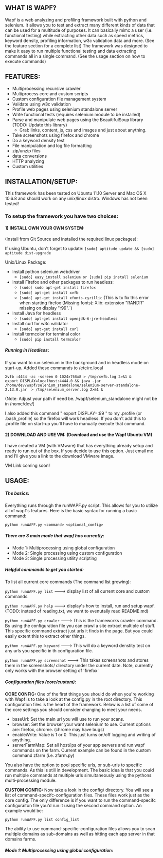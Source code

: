 
## WHAT IS WAPF?

Wapf is a web analyzing and profiling framework built with python and selenium. It allows you to test and extract many different kinds of data that can be used for a multitude of purposes. It can basically mimc a user (i.e. functional testing) while extracting other data such as speed metrics, keyword density, profiling information, w3c validation data and more. (See the feature section for a complete list) The framework was designed to make it easy to run multiple functional testing and data extracting commands all in a single command. (See the usage section on how to execute commands)
	

## FEATURES:
*	Multiprocessing recursive crawler
*	Multiprocess core and custom scripts
*	Custom configuration file management system
*	Validate using w3c validation
*	Profile web pages using selenium standalone server
*	Write functional tests (requires selenium module to be installed)
*	Parse and manipulate web pages using the BeauitifulSoup library (TODO: Update this library)
	*	Grab links, content, js, css and images and just about anything.
*	Take screenshots using firefox and chrome
*	Do a keyword density test
*	File manipulation and log file formatting
*	zip/unzip files
*	data conversions
*	HTTP analyzing
*	Custom utilities


## INSTALLATION/SETUP:
This framework has been tested on Ubuntu 11.10 Server and Mac OS X 10.6.8 and should work on any unix/linux distro. Windows has not been tested! 
	
### To setup the framework you have two choices:
#### 1) INSTALL OWN YOUR OWN SYSTEM: 
  (Install from Git Source and installed the required linux packages): 

  
If using Ubuntu, don't forget to update:
	``` [sudo] aptitude update && [sudo] aptitude dist-upgrade ```
	
Unix/Linux Package:
*	Install python selenium webdriver 
	*	``` [sudo] easy_install selenium or [sudo] pip install selenium ```
*	Install Firefox and other packages to run headless:
	*	``` [sudo] sudo apt-get install firefox ``` 
	*	``` [sudo] apt-get install xvfb ```
	*	``` [sudo] apt-get install xfonts-cyrillic ``` (This is to fix this error when starting firefox (Missing fonts): Xlib:  extension "RANDR" missing on display ":99".`)
*	Install Java for headless 
	*	``` [sudo] apt-get install openjdk-6-jre-headless ```
*	Install curl for w3c validator 
	*	```[sudo] apt-get install curl```
*	Install termcolor for terminal color
	*	```[sudo] pip install termcolor```
	
##### Running in Headless:
If you want to run selenium in the background and in headless mode on start-up. Added these commands to /etc/rc.local

    Xvfb :4444 -ac -screen 0 1024x768x8 > /tmp/xvfb.log 2>&1 &
    export DISPLAY=localhost:4444.0 && java -jar /home/dev/wapf/selenium_standalone/selenium-server-standalone-2.13.0.jar  > /tmp/selenium_server.log 2>&1 &
	
(Note: Adjust your path if need be. /wapf/selenium_standalone might not be in /home/dev/)
	
I also added this command " export DISPLAY=:99 " to my .profile (or .bash_profile) so the firefox will work headless. If you don't add this to .profile file on start-up you'll have to manually execute that command.
	


#### 2) DOWNLOAD AND USE VM: (Download and use the Wapf Ubuntu VM)
	
 I have created a VM (with VMware) that has everything already setup and ready to run out of the box. If you decide to use this option. Just email me and I'll give you a link to the download VMware image. 
 
 VM Link coming soon!

	
## USAGE:
#####	The basics:
Everything runs through the runWAPF.py script. This allows for you to utilize all of wapf's features. Here is the basic syntax for running a basic command:

    python runWAPF.py <command> <optional_config>
	
#####	There are 3 main mode that wapf has currently:
*	Mode 1: Multiprocessing using global configuration 
*	Mode 2: Single processing using custom configuration 
*	Mode 3: Single processing utility scripting
	
#####	 Helpful commands to get you started:

To list all current core commands (The command list growing):

``` python runWAPF.py list ``` ---> display list of all current core and custom commands.

``` python runWAPF.py help ``` ---> display's how to install, run and setup wapf. (TODO: instead of reading.txt, we want to evenutally read README.md)

``` python runWAPF.py crawler ``` ---> This is the frameworks crawler command. By using the configuration file you can crawl a site extract multiple of stuff. This specific command extract just urls it finds in the page. But you could easily extent this to extract other things. 

``` python runWAPF.py keyword ``` ---> This will do a keyword denstity test on any urls you specific in th configuration file.

``` python runWAPF.py screenshot ``` ---> This takes screenshots and stores them in the screenshots/ directory under the current date. Note, currently only works with the browser setting of 'firefox'

#####	 Configuration files (core/custom):

**CORE CONFIG:** One of the first things you should do when you're working with Wapf is to take a look at the config.py in the root directory. This configuration files is the heart of the framework. Below is a list of some of the core settings you should consider changing to meet your needs. 
*	baseUrl: Set the main url you will use to run your scans. 
*	browser: Set the browser your want selenium to use. Current options are: firefox, chrome. (chrome may have bugs)
*	enableWrite: Value is 1 or 0. This just turns on/off logging and writing of anything.
*	serverFarmMap: Set all host/ips of your app servers and run wapf commands on the farm. Current example can be found in the custom command zfarm (i.e. zfarm.py)

You also have the option to pool specific urls, or sub-urls to specific commands. As this is still in development. The basic idea is that you could run multiple commands at multiple urls simultaneously using the pythons multi-processing module.

**CUSTOM CONFIG:** Now take a look in the config/ directory. You will see a list of command-specifc-configuration files. These files work just as the core config. The only difference is if you want to run the command-specifc configuraiton file you'd run it using the second command option. An example would be:

    python runWAPF.py list config_list

The ability to use command-specific-configuration files allows you to scan multiple domains as sub-domains as well as hitting each app server in that domains farms. 




#####	**Mode 1:** Multiprocessing using global configuration:


 
 


